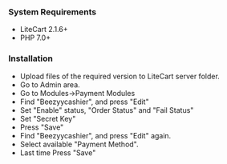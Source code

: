 ### System Requirements
* LiteCart 2.1.6+
* PHP 7.0+

### Installation
* Upload files of the required version to LiteCart server folder.
* Go to Admin area.
* Go to Modules->Payment Modules
* Find "Beezyycashier", and press "Edit"
* Set "Enable" status, "Order Status" and "Fail Status"
* Set "Secret Key"
* Press "Save"
* Find "Beezyycashier", and press "Edit" again.
* Select available "Payment Method".
* Last time Press "Save"